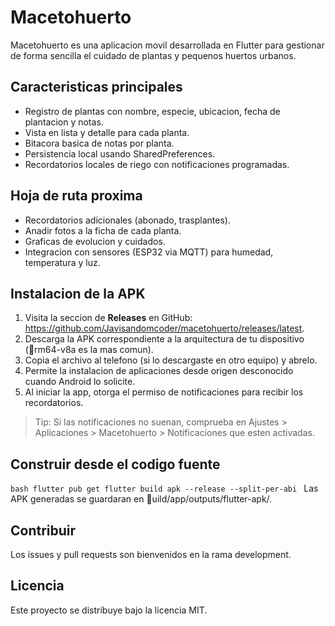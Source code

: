 # Macetohuerto

Macetohuerto es una aplicacion movil desarrollada en Flutter para gestionar de forma sencilla el cuidado de plantas y pequenos huertos urbanos.

## Caracteristicas principales
- Registro de plantas con nombre, especie, ubicacion, fecha de plantacion y notas.
- Vista en lista y detalle para cada planta.
- Bitacora basica de notas por planta.
- Persistencia local usando SharedPreferences.
- Recordatorios locales de riego con notificaciones programadas.

## Hoja de ruta proxima
- Recordatorios adicionales (abonado, trasplantes).
- Anadir fotos a la ficha de cada planta.
- Graficas de evolucion y cuidados.
- Integracion con sensores (ESP32 via MQTT) para humedad, temperatura y luz.

## Instalacion de la APK
1. Visita la seccion de **Releases** en GitHub: https://github.com/Javisandomcoder/macetohuerto/releases/latest.
2. Descarga la APK correspondiente a la arquitectura de tu dispositivo (rm64-v8a es la mas comun).
3. Copia el archivo al telefono (si lo descargaste en otro equipo) y abrelo.
4. Permite la instalacion de aplicaciones desde origen desconocido cuando Android lo solicite.
5. Al iniciar la app, otorga el permiso de notificaciones para recibir los recordatorios.

> Tip: Si las notificaciones no suenan, comprueba en Ajustes > Aplicaciones > Macetohuerto > Notificaciones que esten activadas.

## Construir desde el codigo fuente
`bash
flutter pub get
flutter build apk --release --split-per-abi
`
Las APK generadas se guardaran en uild/app/outputs/flutter-apk/.

## Contribuir
Los issues y pull requests son bienvenidos en la rama development.

## Licencia
Este proyecto se distribuye bajo la licencia MIT.
